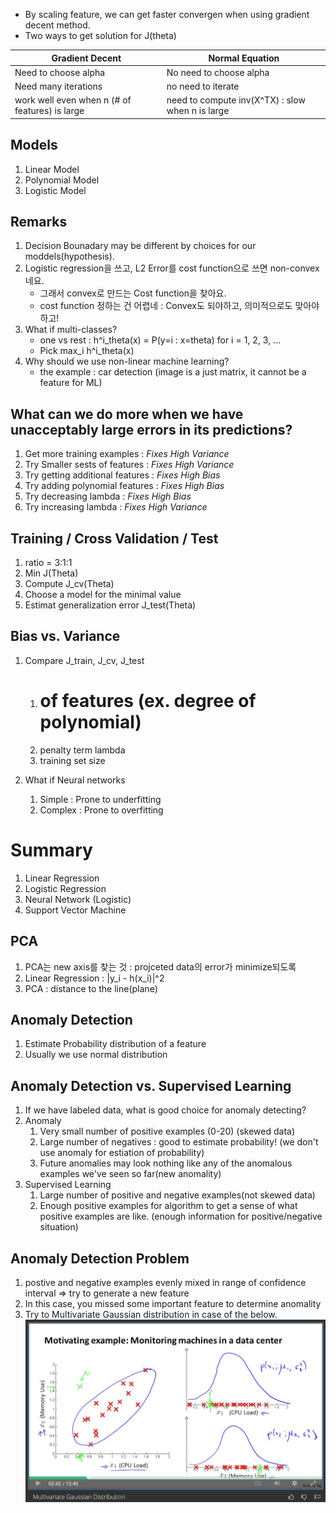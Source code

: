 * By scaling feature, we can get faster convergen when using gradient decent method.
* Two ways to get solution for J(theta)

|Gradient Decent | Normal Equation |
|-----|-----|
| Need to choose alpha | No need to choose alpha | 
|Need many iterations | no need to iterate |
|work well even when n (# of features) is large | need to compute inv(X^TX) : slow when n is large|

## Models ##
1. Linear Model
1. Polynomial Model
1. Logistic Model

## Remarks ##
1. Decision Bounadary may be different by choices for our moddels(hypothesis).
1. Logistic regression을 쓰고, L2 Error를 cost function으로 쓰면 non-convex네요.
	- 그래서 convex로 만드는 Cost function을 찾아요.
	- cost function 정하는 건 어렵네 : Convex도 되야하고, 의미적으로도 맞아야하고!
1. What if multi-classes?
    - one vs rest : h^i_theta(x) = P(y=i : x=theta) for i = 1, 2, 3, ...
    - Pick max_i h^i_theta(x)
1. Why should we use non-linear machine learning? 
    - the example : car detection (image is a just matrix, it cannot be a feature for ML)

## What can we do more when we have unacceptably large errors in its predictions? ##
1. Get more training examples : *Fixes High Variance*
1. Try Smaller sests of features : *Fixes High Variance*
1. Try getting additional features : *Fixes High Bias*
1. Try adding polynomial features : *Fixes High Bias*
1. Try decreasing lambda : *Fixes High Bias*
1. Try increasing lambda : *Fixes High Variance*

## Training / Cross Validation / Test ##
1. ratio = 3:1:1
1. Min J(Theta)
1. Compute J_cv(Theta)
1. Choose a model for the minimal value
1. Estimat generalization error J_test(Theta)

## Bias vs. Variance ##
1. Compare J_train, J_cv, J_test
	1. # of features (ex. degree of polynomial)
	1. penalty term lambda
	1. training set size

1. What if Neural networks
	1. Simple : Prone to underfitting
	1. Complex : Prone to overfitting


# Summary #
1. Linear Regression
1. Logistic Regression
1. Neural Network (Logistic)
1. Support Vector Machine

## PCA ##
1. PCA는 new axis를 찾는 것 : projceted data의 error가 minimize되도록
1. Linear Regression : |y_i - h(x_i)|^2 
1. PCA : distance to the line(plane)

## Anomaly Detection ##
1. Estimate Probability distribution of a feature
1. Usually we use normal distribution

## Anomaly Detection vs. Supervised Learning ##
1. If we have labeled data, what is good choice for anomaly detecting?
1. Anomaly
    1. Very small number of positive examples (0-20) (skewed data)
    1. Large number of negatives : good to estimate probability! (we don't use anomaly for estiation of probability)
    1. Future anomalies may look nothing like any of the anomalous examples we've seen so far(new anomality)
1. Supervised Learning
    1. Large number of positive and negative examples(not skewed data)
    1. Enough positive examples for algorithm to get a sense of what positive examples are like. (enough information for positive/negative situation)

## Anomaly Detection Problem ##
1. postive and negative examples evenly mixed in range of confidence interval => try to generate a new feature
1. In this case, you missed some important feature to determine anomality
1. Try to Multivariate Gaussian distribution in case of the below.
    ![alt text](https://raw.githubusercontent.com/yoon-gu/stanford-machine-learning/master/images/whyweneedmultivariateGaussian.png "Need to try multivariate distribution")
